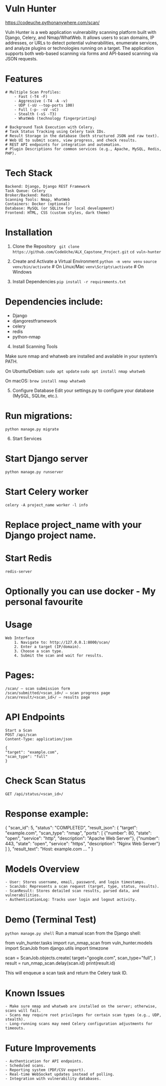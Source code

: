 # Vuln Hunter
https://codeuche.pythonanywhere.com/scan/

Vuln Hunter is a web application vulnerability scanning platform built with Django, Celery, and Nmap/WhatWeb.
It allows users to scan domains, IP addresses, or URLs to detect potential vulnerabilities, enumerate services, and analyze plugins or technologies running on a target.
The application supports both web-based scanning via forms and API-based scanning via JSON requests.

# Features

    # Multiple Scan Profiles:
        - Fast (-T4 -F)
        - Aggressive (-T4 -A -v)
        - UDP (-sU --top-ports 100)
        - Full (-p- -sV -sC)
        - Stealth (-sS -T3)
        - WhatWeb (technology fingerprinting)

    # Background Task Execution with Celery.
    # Task Status Tracking using Celery task IDs.
    # Result Storage in the database (both structured JSON and raw text).
    # Web UI to submit scans, view progress, and check results.
    # REST API endpoints for integration and automation.
    # Plugin Descriptions for common services (e.g., Apache, MySQL, Redis, PHP).

# Tech Stack
    Backend: Django, Django REST Framework
    Task Queue: Celery
    Broker/Backend: Redis
    Scanning Tools: Nmap, WhatWeb
    Containers: Docker (optional)
    Database: MySQL (or SQLite for local development)
    Frontend: HTML, CSS (custom styles, dark theme)

# Installation
1. Clone the Repository
` git clone https://github.com/CodeUche/ALX_Capstone_Project.git`
` cd vuln-hunter `

2. Create and Activate a Virtual Environment
` python -m venv venv `
` source venv/bin/activate `  # On Linux/Mac
` venv\Scripts\activate `      # On Windows

3. Install Dependencies
` pip install -r requirements.txt `

# Dependencies include:
- Django
- djangorestframework
- celery
- redis
- python-nmap

4. Install Scanning Tools

Make sure nmap and whatweb are installed and available in your system’s PATH.

On Ubuntu/Debian:
` sudo apt update `
` sudo apt install nmap whatweb `

On macOS:
` brew install nmap whatweb `

5. Configure Database
    Edit your settings.py to configure your database (MySQL, SQLite, etc.).

# Run migrations:
` python manage.py migrate `

6. Start Services
# Start Django server
` python manage.py runserver `

# Start Celery worker
`celery -A project_name worker -l info`

# Replace project_name with your Django project name.
# Start Redis
`redis-server`
# Optionally you can use docker - My personal favourite


# Usage
    Web Interface
        1. Navigate to: http://127.0.0.1:8000/scan/
        2. Enter a target (IP/domain).
        3. Choose a scan type.
        4. Submit the scan and wait for results.

# Pages:
    /scan/ – scan submission form
    /scan/submitted/<scan_id>/ – scan progress page
    /scan/result/<scan_id>/ – results page

# API Endpoints
    Start a Scan
    POST /api/scan
    Content-Type: application/json

    {
    "target": "example.com",
    "scan_type": "full"
    }

# Check Scan Status
    GET /api/status/<scan_id>/


# Response example:
{
  "scan_id": 5,
  "status": "COMPLETED",
  "result_json": {
    "target": "example.com",
    "scan_type": "nmap",
    "ports": [
      {"number": 80, "state": "open", "service": "http", "description": "Apache Web Server"},
      {"number": 443, "state": "open", "service": "https", "description": "Nginx Web Server"}
    ]
  },
  "result_text": "Host: example.com ... "
} 


# Models Overview
    - User: Stores username, email, password, and login timestamps.
    - ScanJob: Represents a scan request (target, type, status, results).
    - ScanResult: Stores detailed scan results, parsed data, and vulnerabilities.
    - AuthenticationLog: Tracks user login and logout activity.

# Demo (Terminal Test)
` python manage.py shell `
Run a manual scan from the Django shell:

from vuln_hunter.tasks import run_nmap_scan
from vuln_hunter.models import ScanJob
from django.utils import timezone

scan = ScanJob.objects.create(
    target="google.com",
    scan_type="full",
)
result = run_nmap_scan.delay(scan.id)
print(result.id)

This will enqueue a scan task and return the Celery task ID.

# Known Issues

    - Make sure nmap and whatweb are installed on the server; otherwise, scans will fail.
    - Scans may require root privileges for certain scan types (e.g., UDP, stealth).
    - Long-running scans may need Celery configuration adjustments for timeouts.

# Future Improvements

    - Authentication for API endpoints.
    - Scheduled scans.
    - Reporting system (PDF/CSV export).
    - Real-time WebSocket updates instead of polling.
    - Integration with vulnerability databases.


